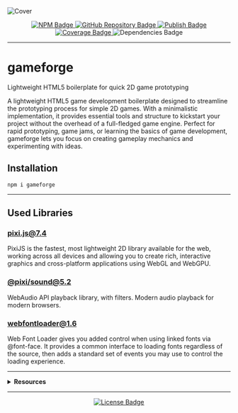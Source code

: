 <img src="https://repository-images.githubusercontent.com/1047834015/b6547cd4-f329-42d5-a481-cae5b7debfbc" alt="Cover" />

<p align="center">
  <a href="https://npmjs.com/package/gameforge/" target="_blank" alt="NPM" >
    <img src="https://img.shields.io/npm/v/gameforge.svg" alt="NPM Badge" />
  </a>

  <a href="https://github.com/rdarida/gameforge" target="_blank" alt="GitHub Repository">
    <img src="https://img.shields.io/badge/-repository-222222?style=flat&logo=github" alt="GitHub Repository Badge" />
  </a>

  <a href="https://github.com/rdarida/gameforge/actions/workflows/publish.yml" target="_blank" alt="GitHub Actions">
    <img src="https://github.com/rdarida/gameforge/actions/workflows/publish.yml/badge.svg" alt="Publish Badge" />
  </a>

  <a href="https://sonarcloud.io/dashboard?id=rdarida_gameforge" target="_blank" alt="SonarCloud">
    <img src="https://sonarcloud.io/api/project_badges/measure?project=rdarida_gameforge&metric=coverage" alt="Coverage Badge" />
  </a>

  <img src="https://img.shields.io/librariesio/release/npm/gameforge" alt="Dependencies Badge" />
</p>
<hr>

# gameforge
Lightweight HTML5 boilerplate for quick 2D game prototyping

A lightweight HTML5 game development boilerplate designed to streamline the
prototyping process for simple 2D games. With a minimalistic implementation, it
provides essential tools and structure to kickstart your project without the
overhead of a full-fledged game engine. Perfect for rapid prototyping, game jams,
or learning the basics of game development, gameforge lets you focus on creating
gameplay mechanics and experimenting with ideas.

## Installation

```shell
npm i gameforge
```

<hr>

## Used Libraries

### [pixi.js@7.4](https://www.npmjs.com/package/pixi.js)

PixiJS is the fastest, most lightweight 2D library available for the web, working
across all devices and allowing you to create rich, interactive graphics and
cross-platform applications using WebGL and WebGPU.

### [@pixi/sound@5.2](https://www.npmjs.com/package/@pixi/sound)

WebAudio API playback library, with filters. Modern audio playback
for modern browsers.

### [webfontloader@1.6](https://www.npmjs.com/package/webfontloader)

Web Font Loader gives you added control when using linked fonts via @font-face.
It provides a common interface to loading fonts regardless of the source, then
adds a standard set of events you may use to control the loading experience.

<hr>

<details>
  <summary>
    <strong>Resources</strong>
  </summary>

- [Documentation](https://rdarida.github.io/gameforge/)
</details>
<hr>

<p align="center">
  <a href="LICENSE" target="_blank" alt="License">
    <img src="https://img.shields.io/badge/license-MIT-green" alt="License Badge" />
  </a>
</p>
